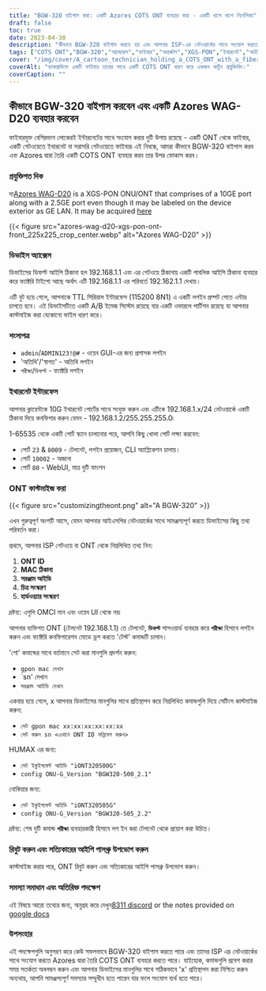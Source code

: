 ```yaml
---
title: "BGW-320 বাইপাস করা: একটি Azores COTS ONT ব্যবহার করা - একটি ধাপে ধাপে নির্দেশিকা"
draft: false
toc: true
date: 2023-04-30
description: "কীভাবে BGW-320 বাইপাস করতে হয় এবং আপনার ISP-এর নেটওয়ার্কের সাথে সংযোগ করতে Azores-এর তৈরি একটি COTS ONT ব্যবহার করতে শিখুন এই সহজ-অনুসরণ করা গাইডের মাধ্যমে।"
tags: ["COTS ONT","BGW-320","আজোরস","ফাইবার","অন্তর্জাল","XGS-PON","ইথারনেট","আইপি পাসথ্রু","কাস্টমাইজেশন","আইএসপি","আইডিতে","MAC ঠিকানা","সরঞ্জাম আইডি","চিত্র সংস্করণ","হার্ডওয়্যার সংস্করণ","টেলনেট","সিএলআই অ্যাপ্লিকেশন","ওয়েব GUI","ফ্যাক্টরি কনফিগারেশন মোড","উপযুক্ততা বিষয়"]
cover: "/img/cover/A_cartoon_technician_holding_a_COTS_ONT_with_a_fiber_cable.png"
coverAlt: "ব্যাকগ্রাউন্ডে একটি ফাইবার তারের সাথে একটি COTS ONT ধারণ করে একজন কার্টুন প্রযুক্তিবিদ।"
coverCaption: ""
---
```


## কীভাবে BGW-320 বাইপাস করবেন এবং একটি Azores WAG-D20 ব্যবহার করবেন

ফাইবারযুক্ত বেশিরভাগ লোকেরই ইন্টারনেটের সাথে সংযোগ করার দুটি উপায় রয়েছে - একটি ONT থেকে ফাইবার, একটি গেটওয়েতে ইথারনেট বা সরাসরি গেটওয়েতে ফাইবার৷ এই নিবন্ধে, আমরা কীভাবে BGW-320 বাইপাস করব এবং Azores দ্বারা তৈরি একটি COTS ONT ব্যবহার করব তার উপর ফোকাস করব।

### প্রযুক্তিগত দিক

দ্য[Azores WAG-D20](https://cdn.shopifycdn.net/s/files/1/0280/5153/8029/files/Azores_Product_Specification_-_WAG-D20_v0.6.pdf?v=1604914153) is a XGS-PON ONU/ONT that comprises of a 10GE port along with a 2.5GE port even though it may be labeled on the device exterior as GE LAN. It may be acquired [here](https://www.balticnetworks.com/products/azores-1x-10gbe-1x-2-5gbe-intel-based-xgspon-ont)

{{< figure src="azores-wag-d20-xgs-pon-ont-front_225x225_crop_center.webp" alt="Azores WAG-D20" >}}

### ডিভাইস অ্যাক্সেস

ডিভাইসের ডিফল্ট আইপি ঠিকানা হল 192.168.1.1 এবং এর গেটওয়ে ঠিকানায় একটি পাবলিক আইপি ঠিকানা ব্যবহার করে ফ্যাক্টরি টাইপো আছে অর্থাৎ এটি 192.168.1.1 এর পরিবর্তে 192.162.1.1 দেখায়।

এটি বুট হয়ে গেলে, আপনাকে TTL সিরিয়াল ইন্টারফেস (115200 8N1) এ একটি লগইন প্রম্পট পেতে এন্টার চাপতে হবে। এই ডিভাইসটিতে একটি A/B ইমেজ সিস্টেম রয়েছে যার একটি ওভারলে পার্টিশন রয়েছে যা আপনার কাস্টমাইজ করা যেকোনো ফাইল ধারণ করে।
 
### শংসাপত্র

- `admin`/`ADMIN123!@#` - ওয়েব GUI-এর জন্য প্রশাসক লগইন
- 'অতিথি'/'স্বাগত' - অতিথি লগইন
- `পরীক্ষা`/`ডিফল্ট` - ফ্যাক্টরি লগইন

### ইথারনেট ইন্টারফেস

আপনার ক্লায়েন্টকে 10G ইথারনেট পোর্টের সাথে সংযুক্ত করুন এবং এটিকে 192.168.1.x/24 নেটওয়ার্কে একটি ঠিকানা দিয়ে কনফিগার করুন যেমন - 192.168.1.2/255.255.255.0৷

1-65535 থেকে একটি পোর্ট স্ক্যান চালানোর পরে, আপনি কিছু খোলা পোর্ট লক্ষ্য করবেন:

- পোর্ট `23` & `8009` - টেলনেট, লগইন প্রয়োজন, CLI অ্যাপ্লিকেশন চালায়।
- পোর্ট `10002` - অজানা
- পোর্ট `80` - WebUI, মাত্র দুটি ফাংশন

### ONT কাস্টমাইজ করা

{{< figure src="customizingtheont.png" alt="A BGW-320" >}}

এখন গুরুত্বপূর্ণ অংশটি আসে, যেমন আপনার আইএসপির নেটওয়ার্কের সাথে সামঞ্জস্যপূর্ণ করতে ডিভাইসের কিছু তথ্য পরিবর্তন করা।

প্রথমে, আপনার ISP গেটওয়ে বা ONT থেকে নিম্নলিখিত তথ্য নিন:

1. **ONT ID**
2. **MAC ঠিকানা**
3. **সরঞ্জাম আইডি**
4. **চিত্র সংস্করণ**
5. **হার্ডওয়্যার সংস্করণ**

দ্রষ্টব্য: এগুলি OMCI মান এবং ওয়েব UI থেকে নয়৷

আপনার ব্যক্তিগত ONT (টেলনেট 192.168.1.1) তে টেলনেট, **`ডিফল্ট`** পাসওয়ার্ড ব্যবহার করে **`পরীক্ষা`** হিসাবে লগইন করুন এবং ফ্যাক্টরি কনফিগারেশন মোডে ড্রপ করতে 'টেস্ট' কমান্ডটি চালান।

'শো' কমান্ডের সাথে বর্তমানে সেট করা মানগুলি প্রদর্শন করুন:

- `gpon mac দেখান`
- `sn' দেখান
- `সরঞ্জাম আইডি দেখান`

একবার হয়ে গেলে, x আপনার ডিভাইসের মানগুলির সাথে প্রতিস্থাপন করে নিম্নলিখিত কমান্ডগুলি দিয়ে সেটিংস কাস্টমাইজ করুন:

- `সেট gpon mac xx:xx:xx:xx:xx:xx`
- `সেট করুন sn <এখানে ONT ID সন্নিবেশ করুন>`

HUMAX এর জন্য:

- `সেট ইকুইপমেন্ট আইডি "iONT320500G"`
- `config ONU-G_Version "BGW320-500_2.1"`

নোকিয়ার জন্য:

- `সেট ইকুইপমেন্ট আইডি "iONT320505G"`
- `config ONU-G_Version "BGW320-505_2.2"`

দ্রষ্টব্য: শেষ দুটি কমান্ড **`পরীক্ষা`** ব্যবহারকারী হিসাবে লগ ইন করা টেলনেট থেকে প্রয়োগ করা উচিত।

### রিবুট করুন এবং সত্যিকারের আইপি পাসথ্রু উপভোগ করুন

কাস্টমাইজ করার পরে, ONT রিবুট করুন এবং সত্যিকারের আইপি পাসথ্রু উপভোগ করুন।

### সমস্যা সমাধান এবং অতিরিক্ত পদক্ষেপ
এই বিষয়ে আরো তথ্যের জন্য, অনুগ্রহ করে দেখুন[8311 discord](https://discord.gg/XbTWBbSG4p) or the notes provided on [google docs](https://docs.google.com/document/d/13gucfDOf8X9ptkj5BOg12V0xcqqDZDnvROJpW5CIpJ4/)

### উপসংহার

এই পদক্ষেপগুলি অনুসরণ করে কেউ সফলভাবে BGW-320 বাইপাস করতে পারে এবং তাদের ISP এর নেটওয়ার্কের সাথে সংযোগ করতে Azores দ্বারা তৈরি COTS ONT ব্যবহার করতে পারে। যাইহোক, কমান্ডগুলি প্রবেশ করার সময় সতর্কতা অবলম্বন করুন এবং আপনার ডিভাইসের মানগুলির সাথে সঠিকভাবে 'x' প্রতিস্থাপন করা নিশ্চিত করুন অন্যথায়, আপনি সামঞ্জস্যপূর্ণ সমস্যার সম্মুখীন হতে পারেন যার ফলে সংযোগ ব্যর্থ হতে পারে।


